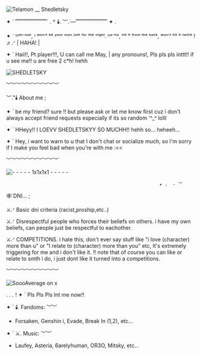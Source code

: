 ![Telamon __ Shedletsky](https://github.com/user-attachments/assets/bd6f3554-d88d-4956-bd40-4549159ef0db)


   ✦ `  ﹌﹌﹌﹌﹌﹌˙ . ꒷ 🕯️.  ︶.˙—﹌﹌﹌﹌﹌﹌  ✦ .  
   
   ✦ ` ᴺᵃʰ⁻ⁿᵃʰ, ᴵ ʷᵒⁿ'ᵗ ᵇᵉ ʸᵒᵘʳ ᵐᵃⁿ ʲᵘˢᵗ ᶠᵒʳ ᵗʰᵉ ⁿⁱᵍʰᵗ. ᴴᵃ⁻ʰᵃ, ʰⁱᵗ ⁱᵗ ᶠʳᵒᵐ ᵗʰᵉ ᵇᵃᶜᵏ, ʷᵒⁿ'ᵗ ʰⁱᵗ ⁱᵗ ᵗʷⁱᶜᵉ !♬.ᐟ | HAHA! |
   
✦ ` Haii!!, Pt player!!!, U can call me May, | any pronouns!, Pls pls pls inttt!! if u see me!! u are free 2 c*h! hehh

![SHEDLETSKY](https://github.com/user-attachments/assets/cac9f013-7dc6-46dd-a3c9-5f6e6c567d4c)


︶︶︶︶︶︶︶︶︶︶

︶."🕯️ About me ;  

✦ ` be my friend? sure !! but please ask or let me know first cuz i don't always accept friend requests especially if its so random '^_^ lolll

✦ ` HHeyy!! I LOEVV SHEDLETSKYY SO MUCHH!! hehh so... heheeh...

✦ ` Hey, i want to warn to u that I don't chat or socialize much, so I'm sorry if I make you feel bad when you're with me :<<

︶︶︶︶︶︶︶︶︶︶

![- - - - - 1x1x1x1 - - - - -](https://github.com/user-attachments/assets/51ef92e4-552e-4d58-81c0-a1929da46f07)

                                                             ✦ .  - ︶  
🕸️`DNI... ;

⚔️.ᐟ Basic dni criteria (racist,proship,etc..)

⚔️.ᐟ Disrespectful people who forces their beliefs on others. i have my own beliefs, can people just be respectful to eachother.

⚔️.ᐟ COMPETITIONS. i hate this, don't ever say stuff like "i love (character) more than u" or "I relate to (character) more than you" etc, It's extremely triggering for me and i don't like it. !! note that of course you can like or relate to smth i do, i just dont like it turned into a competitions.

︶︶︶︶︶︶︶︶︶︶

![SoooAverage on x](https://github.com/user-attachments/assets/652c1104-be3d-4d2b-b47a-6a06fdb2bc48)

. . . ! ✦ ` Pls Pls Pls Int me now!! 

✦ ` 🕯️. Fandoms: 
︶︶
- Forsaken, Genshin i, Evade, Break In (1,2), etc...

✦ ` ⚔️. Music:
︶︶
- Laufey, Asteria, 6arelyhuman, OR3O, Mitsky, etc...
